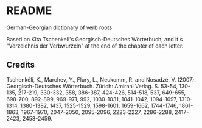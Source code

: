 # README

German-Georgian dictionary of verb roots

Based on Kita Tschenkeli's Georgisch-Deutsches Wörterbuch, and it's "Verzeichnis der Verbwurzeln" at the end of the chapter of each letter.



## Credits

Tschenkéli, K., Marchev, Y., Flury, L., Neukomm, R. and Nosadzé, V. (2007). Georgisch-Deutsches Wörterbuch. Zürich: Amirani Verlag. S. 53-54, 130-135, 217-219, 330-332, 358, 386-387, 424-426, 514-518, 537, 649-655, 698-700, 892-899, 969-971, 992, 1030-1031, 1041-1042, 1094-1097, 1310-1314, 1380-1382, 1437, 1525-1529, 1598-1601, 1659-1662, 1744-1746, 1861-1863, 1967-1970, 2047-2050, 2095-2096, 2223-2227, 2286-2288, 2417-2423, 2458-2459.